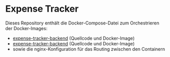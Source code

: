 # Expense Tracker
Dieses Repository enthält die Docker-Compose-Datei zum Orchestrieren der Docker-Images:
- [expense-tracker-backend](https://github.com/MuellerNicolas/expense-tracker-backend) (Quellcode und Docker-Image)
- [expense-tracker-backend](https://github.com/MuellerNicolas/expense-tracker-frontend) (Quellcode und Docker-Image)
- sowie die nginx-Konfiguration für das Routing zwischen den Containern

